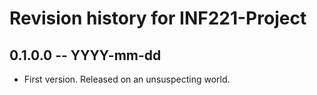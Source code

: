 # Revision history for INF221-Project

## 0.1.0.0 -- YYYY-mm-dd

* First version. Released on an unsuspecting world.
